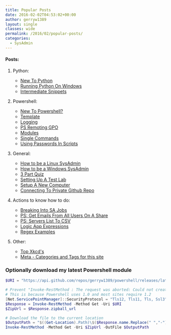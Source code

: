 ```yaml
---
title: Popular Posts
date: 2016-02-02T04:53:02+00:00
author: gerryw1389
layout: single
classes: wide
permalink: /2016/02/popular-posts/
categories:
  - SysAdmin
---
```

<!--more-->

#### Posts:

1. Python:
   - [New To Python](https://automationadmin.com/2020/11/new-to-python)
   - [Running Python On Windows](https://automationadmin.com/2020/02/setup-portable-python-scripts-on-windows)
   - [Intermediate Snippets](https://automationadmin.com/2020/06/python-intermediate-snippets)

2. Powershell:
   - [New To Powershell?](https://automationadmin.com/2018/02/new-to-powershell/)
   - [Template](https://automationadmin.com/2016/11/ps-template-script/)
   - [Logging](https://automationadmin.com/2017/09/ps-why-I-use-my-template-for-logging/)
   - [PS Remoting GPO](https://automationadmin.com/2019/05/gpo-enable-psremoting-over-https/)
   - [Modules](https://automationadmin.com/2018/01/ps-moving-to-modules-pt-2/)
   - [Single Commands](https://automationadmin.com/tags/#ps-one-liners)
   - [Using Passwords In Scripts](https://automationadmin.com/2016/05/using-passwords-with-powershell/)

3. General:
   - [How to be a Linux SysAdmin](https://automationadmin.com/2016/05/how-to-become-a-linux-sysadmin/) 
   - [How to be a Windows SysAdmin](https://automationadmin.com/2016/06/how-to-be-a-windows-sysadmin/) 
   - [3 Part Quiz](https://automationadmin.com/2018/05/general-knowledge-quiz/)
   - [Setting Up A Test Lab](https://automationadmin.com/2016/12/setting-up-a-lab-using-only-virtual-box/)
   - [Setup A New Computer](https://automationadmin.com/2020/07/chocolatey-computer-refresh)
   - [Connecting To Private Github Repo](https://automationadmin.com/2018/02/connect-to-github-private-repo/)

4. Actions to know how to do:
   - [Breaking Into SA Jobs](https://automationadmin.com/2016/05/breaking-into-sa-jobs/)
   - [PS: Get Emails From All Users On A Share](https://automationadmin.com/2018/11/common-workflow-get-email-addresses-for-all-users-on-a-share/)
   - [PS: Servers List To CSV](https://automationadmin.com/2019/06/servers-list-to-csv/)
   - [Logic App Expressions](https://automationadmin.com/2020/05/logic-app-expressions)
   - [Regex Examples](https://automationadmin.com/2017/02/regex-examples/)


5. Other:
   - [Top Xkcd's](https://automationadmin.com/2018/08/top-xkcds/)
   - [Meta - Categories and Tags for this site](https://automationadmin.com/2016/01/categories-tags/)

### Optionally download my latest Powershell module

   ```powershell
   $URI = "https://api.github.com/repos/gerryw1389/powershell/releases/latest"

   # Prevent "Invoke-RestMethod : The request was aborted: Could not create SSL/TLS secure channel."
   # This is because Powershell uses 1.0 and most sites require 1.2
   [Net.ServicePointManager]::SecurityProtocol = "Tls12, Tls11, Tls, Ssl3"
   $Response = Invoke-RestMethod -Method Get -Uri $URI
   $ZipUrl = $Response.zipball_url

   # Download the file to the current location
   $OutputPath = "$((Get-Location).Path)\$($Response.name.Replace(" ","-")).zip"
   Invoke-RestMethod -Method Get -Uri $ZipUrl -OutFile $OutputPath
   ```

